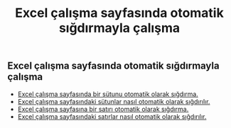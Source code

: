 ﻿---
title:  Excel çalışma sayfasında otomatik sığdırmayla çalışma
second_title: Aspose.Cells Cloud Documen
linktitle: Otomatik fi
type: docs
url: /tr/worksheets/autofit/
aliases: [/autofit-rows-and-columns-of-worksheet/]
keywords: Autofit rows and columns on an Excel worksheet
description: Aspose.Cells Cloud REST API, Excel çalışma sayfasında satır ve sütunların otomatik olarak sığdırılmasını destekler. SDK çeşitli geliştirme dillerini destekler. Bunlar arasında Android, C#, Go, Java, NodeJS, Perl, PHP, Python, Ruby ve Swift bulunur
weight: 20
---
## Excel çalışma sayfasında otomatik sığdırmayla çalışma

- [Excel çalışma sayfasında bir sütunu otomatik olarak sığdırma.](/cells/tr/worksheets/autofit/column/)
- [Excel çalışma sayfasındaki sütunlar nasıl otomatik olarak sığdırılır.](/cells/tr/worksheets/autofit/columns/)
- [Excel çalışma sayfasına bir satırı otomatik olarak sığdırma.](/cells/tr/worksheets/autofit/row/)
- [Excel çalışma sayfasındaki satırlar nasıl otomatik olarak sığdırılır.](/cells/tr/worksheets/autofit/rows/)
